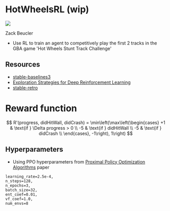 # HotWheelsRL (wip)

<img src="misc/15-dbm_slow_20m_flawless.gif" style="display: block; margin-left: auto; margin-right: auto;">

Zack Beucler

- Use RL to train an agent to competitively play the first 2 tracks in the GBA game 'Hot Wheels Stunt Track Challenge'

## Resources

- [stable-baselines3](https://github.com/DLR-RM/stable-baselines3)
- [Exploration Strategies for Deep Reinforcement Learning](https://github.com/pkumusic/E-DRL)
- [stable-retro](https://github.com/Farama-Foundation/stable-retro)


# Reward function

$$
R'(progress, didHitWall, didCrash) = \min\left(\max\left(\begin{cases}
+1 & \text{if } \Delta progress > 0 \\
-5 & \text{if } didHitWall \\
-5 & \text{if } didCrash \\
\end{cases}, -1\right), 1\right)
$$




## Hyperparameters
- Using PPO hyperparameters from [Proximal Policy Optimization Algorithms](https://arxiv.org/pdf/1707.06347.pdf) paper
```
learning_rate=2.5e-4,
n_steps=128,
n_epochs=3,
batch_size=32,
ent_coef=0.01,
vf_coef=1.0,
num_envs=8
```
